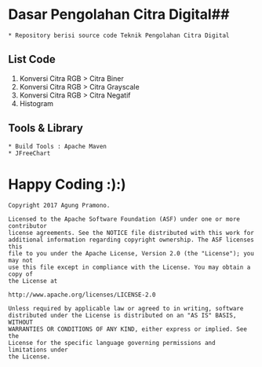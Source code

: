 # Dasar Pengolahan Citra Digital##
	* Repository berisi source code Teknik Pengolahan Citra Digital

## List Code ##

1. Konversi Citra RGB > Citra Biner
2. Konversi Citra RGB > Citra Grayscale
3. Konversi Citra RGB > Citra Negatif
4. Histogram

## Tools & Library ##

	* Build Tools : Apache Maven
	* JFreeChart
	
# Happy Coding :):)

```
Copyright 2017 Agung Pramono.

Licensed to the Apache Software Foundation (ASF) under one or more contributor
license agreements. See the NOTICE file distributed with this work for
additional information regarding copyright ownership. The ASF licenses this
file to you under the Apache License, Version 2.0 (the "License"); you may not
use this file except in compliance with the License. You may obtain a copy of
the License at

http://www.apache.org/licenses/LICENSE-2.0

Unless required by applicable law or agreed to in writing, software
distributed under the License is distributed on an "AS IS" BASIS, WITHOUT
WARRANTIES OR CONDITIONS OF ANY KIND, either express or implied. See the
License for the specific language governing permissions and limitations under
the License.
```	

